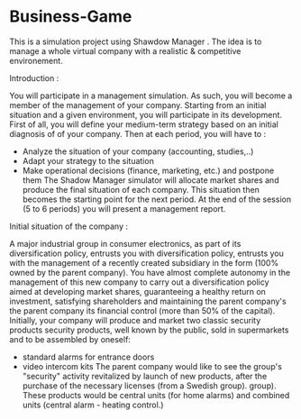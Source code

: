 # Business-Game
This is a simulation project using Shawdow Manager . The idea is to manage a whole virtual company with a realistic &amp; competitive environement.

Introduction :

You will participate in a management simulation.
As such, you will become a member of the management of your company. Starting from an initial situation and a given environment, you will participate in its development.
First of all, you will define your medium-term strategy based on an initial diagnosis of of your company.
Then at each period, you will have to :
- Analyze the situation of your company (accounting, studies,..)
- Adapt your strategy to the situation
- Make operational decisions (finance, marketing, etc.) and postpone them
The Shadow Manager simulator will allocate market shares and produce the final situation
of each company. This situation then becomes the starting point for the next period.
At the end of the session (5 to 6 periods) you will present a management report.

Initial situation of the company :

A major industrial group in consumer electronics, as part of its diversification policy, entrusts you with
diversification policy, entrusts you with the management of a recently created subsidiary in the form
(100% owned by the parent company).
You have almost complete autonomy in the management of this new company
to carry out a diversification policy aimed at developing market shares,
guaranteeing a healthy return on investment, satisfying shareholders and maintaining the parent company's
the parent company its financial control (more than 50% of the capital).
Initially, your company will produce and market two classic security products
security products, well known by the public, sold in supermarkets and to be assembled by oneself:
- standard alarms for entrance doors
- video intercom kits
The parent company would like to see the group's "security" activity revitalized by
launch of new products, after the purchase of the necessary licenses (from a Swedish group).
group). These products would be central units (for home alarms) and combined units
(central alarm - heating control.)
